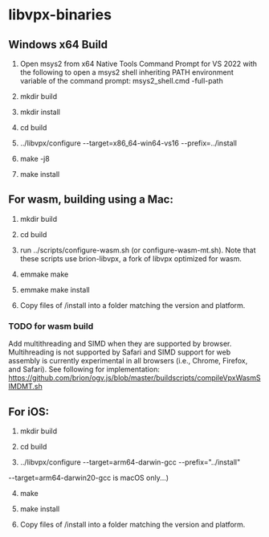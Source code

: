 # libvpx-binaries

## Windows x64 Build

1. Open msys2 from x64 Native Tools Command Prompt for VS 2022 with the following to open a msys2 shell inheriting PATH environment variable of the command prompt: msys2_shell.cmd -full-path

2. mkdir build

3. mkdir install

4. cd build

5. ../libvpx/configure --target=x86_64-win64-vs16 --prefix=../install

6. make -j8

7. make install

## For wasm, building using a Mac:

1. mkdir build

2. cd build

3. run ../scripts/configure-wasm.sh (or configure-wasm-mt.sh). Note that these scripts use brion-libvpx, a fork of libvpx optimized for wasm.

4. emmake make

5. emmake make install

6. Copy files of /install into a folder matching the version and platform.

### TODO for wasm build

Add multithreading and SIMD when they are supported by browser. Multihreading is not supported by Safari and SIMD support for web assembly is currently experimental in all browsers (i.e., Chrome, Firefox, and Safari). See following for implementation: https://github.com/brion/ogv.js/blob/master/buildscripts/compileVpxWasmSIMDMT.sh

## For iOS:

1. mkdir build

2. cd build

3. ../libvpx/configure --target=arm64-darwin-gcc --prefix="../install"

--target=arm64-darwin20-gcc is macOS only...)

4. make

5. make install

6. Copy files of /install into a folder matching the version and platform.
